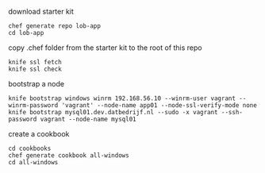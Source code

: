 download starter kit

```
chef generate repo lob-app
cd lob-app
```
copy .chef folder from the starter kit to the root of this repo

```
knife ssl fetch
knife ssl check

```

bootstrap a node

```
knife bootstrap windows winrm 192.168.56.10 --winrm-user vagrant --winrm-password 'vagrant' --node-name app01 --node-ssl-verify-mode none
knife bootstrap mysql01.dev.datbedrijf.nl --sudo -x vagrant --ssh-password vagrant --node-name mysql01
```

create a cookbook

```
cd cookbooks
chef generate cookbook all-windows
cd all-windows
```
